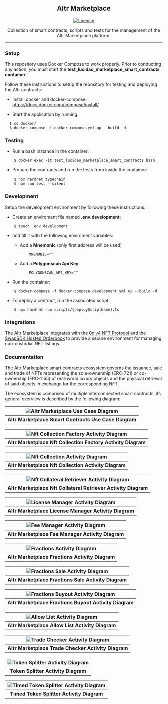 <h2 align="center">Altr Marketplace</h3>

<div align="center">

[![License](https://img.shields.io/badge/license-MIT-blue.svg)](/LICENSE)

</div>

<p align="center"> Collection of smart contracts, scripts and tests for the management of the Altr Marketplace platform.
    <br> 
</p>

---

### Setup

This repository uses Docker Compose to work properly.
Prior to conducting any action, you must start the **test_lucidao_marketplace_smart_contracts container**.

Follow these instructions to setup the repository for testing and deploying the Altr contracts:

- Install docker and docker-compose:
  https://docs.docker.com/compose/install/

- Start the application by running:

```
  $ cd docker/
  $ docker-compose -f docker-compose.yml up --build -d
```

### Testing

- Run a bash instance in the container:

```
    $ docker exec -it test_lucidao_marketplace_smart_contracts bash
```

- Prepare the contracts and run the tests from inside the container:

```
    $ npx hardhat typechain
    $ npm run test --silent
```

### Development

Setup the development environment by following these instructions:

- Create an enviroment file named **.env.development**:

```
    $ touch .env.development
```

- and fill it with the following enviroment variables:

  - Add a **Mnemonic** (only first address will be used)

    ```
        MNEMONIC=""
    ```

  - Add a **Polygonscan Api Key**

    ```
        POLYGONSCAN_API_KEY=""
    ```

- Run the container:

```
    $ docker-compose -f docker-compose.development.yml up --build -d
```

- To deploy a contract, run the associated script:

```
    $ npx hardhat run scripts/{deployScriptName}.ts
```

### Integrations

The Altr Marketplace integrates with the [0x v4 NFT Protocol](https://docs.0x.org/nft-support/docs/introduction) and the [SwapSDK Hosted Orderbook](https://docs.swapsdk.xyz/) to provide a secure environment for managing non-custodial NFT listings.

### Documentation

The Altr Marketplace smart contracts ecosystem governs the issuance, sale and trade of NFTs representing the sole-ownership (ERC-721) or co-ownership (ERC-1155) of real-world luxury objects
and the physical retrieval of said objects in exchange for the corresponding NFT.

The ecosystem is comprised of multiple interconnected smart contracts, its general overview is described by the following diagram:

| ![Altr Marketplace Use Case Diagram](https://storage.lucidao.com/51d374ec-06bd-4bc4-b296-40513052fbe0-bucket/lcd-marketplace-diagrams/use-case-diagram-v2.jpg) |
| :------------------------------------------------------------------------------------------------------------------------------------------------------------: |
|                                                    <b>Altr Marketplace Smart Contracts Use Case Diagram</b>                                                    |

| ![Nft Collection Factory Activity Diagram](https://storage.lucidao.com/51d374ec-06bd-4bc4-b296-40513052fbe0-bucket/lcd-marketplace-diagrams/nft-collection-factory-activity-diagram-v2.jpg) |
| :-----------------------------------------------------------------------------------------------------------------------------------------------------------------------------------------: |
|                                                               <b>Altr Marketplace Nft Collection Factory Activity Diagram</b>                                                               |

| ![Nft Collection Activity Diagram](https://storage.lucidao.com/51d374ec-06bd-4bc4-b296-40513052fbe0-bucket/lcd-marketplace-diagrams/nft-collection-activity-diagram-v2.jpg) |
| :-------------------------------------------------------------------------------------------------------------------------------------------------------------------------: |
|                                                           <b>Altr Marketplace Nft Collection Activity Diagram</b>                                                           |

| ![Nft Collateral Retriever Activity Diagram](https://storage.lucidao.com/51d374ec-06bd-4bc4-b296-40513052fbe0-bucket/lcd-marketplace-diagrams/collateral-retriever-activity-diagram-v2.jpg) |
| :-----------------------------------------------------------------------------------------------------------------------------------------------------------------------------------------: |
|                                                              <b>Altr Marketplace Nft Collateral Retriever Activity Diagram</b>                                                              |

| ![License Manager Activity Diagram](https://storage.lucidao.com/51d374ec-06bd-4bc4-b296-40513052fbe0-bucket/lcd-marketplace-diagrams/license-manager-activity-diagram-v2.jpg) |
| :---------------------------------------------------------------------------------------------------------------------------------------------------------------------------: |
|                                                           <b>Altr Marketplace License Manager Activity Diagram</b>                                                            |

| ![Fee Manager Activity Diagram](https://storage.lucidao.com/51d374ec-06bd-4bc4-b296-40513052fbe0-bucket/lcd-marketplace-diagrams/fee-manager-activity-diagram-v2.jpg) |
| :-------------------------------------------------------------------------------------------------------------------------------------------------------------------: |
|                                                         <b>Altr Marketplace Fee Manager Activity Diagram</b>                                                          |

| ![Fractions Activity Diagram](https://storage.lucidao.com/51d374ec-06bd-4bc4-b296-40513052fbe0-bucket/lcd-marketplace-diagrams/fractions-activity-diagram.jpg) |
| :------------------------------------------------------------------------------------------------------------------------------------------------------------: |
|                                                       <b>Altr Marketplace Fractions Activity Diagram</b>                                                       |

| ![Fractions Sale Activity Diagram](https://storage.lucidao.com/51d374ec-06bd-4bc4-b296-40513052fbe0-bucket/lcd-marketplace-diagrams/fractions-sale-activity-diagram.jpg) |
| :----------------------------------------------------------------------------------------------------------------------------------------------------------------------: |
|                                                         <b>Altr Marketplace Fractions Sale Activity Diagram</b>                                                          |

| ![Fractions Buyout Activity Diagram](https://storage.lucidao.com/51d374ec-06bd-4bc4-b296-40513052fbe0-bucket/lcd-marketplace-diagrams/fractions-buyout-activity-diagram.jpg) |
| :--------------------------------------------------------------------------------------------------------------------------------------------------------------------------: |
|                                                          <b>Altr Marketplace Fractions Buyout Activity Diagram</b>                                                           |

| ![Allow List Activity Diagram](https://storage.lucidao.com/51d374ec-06bd-4bc4-b296-40513052fbe0-bucket/lcd-marketplace-diagrams/allow-list-activity-diagram.jpg) |
| :--------------------------------------------------------------------------------------------------------------------------------------------------------------: |
|                                                       <b>Altr Marketplace Allow List Activity Diagram</b>                                                        |

| ![Trade Checker Activity Diagram](https://storage.lucidao.com/51d374ec-06bd-4bc4-b296-40513052fbe0-bucket/lcd-marketplace-diagrams/trade-checker-activity-diagram.jpg) |
| :--------------------------------------------------------------------------------------------------------------------------------------------------------------------: |
|                                                         <b>Altr Marketplace Trade Checker Activity Diagram</b>                                                         |

| ![Token Splitter Activity Diagram](https://storage.lucidao.com/51d374ec-06bd-4bc4-b296-40513052fbe0-bucket/lcd-marketplace-diagrams/token-splitter-activity-diagram.jpg) |
| :----------------------------------------------------------------------------------------------------------------------------------------------------------------------: |
|                                                                  <b>Token Splitter Activity Diagram</b>                                                                  |

| ![Timed Token Splitter Activity Diagram](https://storage.lucidao.com/51d374ec-06bd-4bc4-b296-40513052fbe0-bucket/lcd-marketplace-diagrams/timed-token-splitter-activity-diagram.jpg) |
| :----------------------------------------------------------------------------------------------------------------------------------------------------------------------------------: |
|                                                                     <b>Timed Token Splitter Activity Diagram</b>                                                                     |
